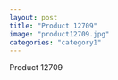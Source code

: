 ```yaml
---
layout: post
title: "Product 12709"
image: "product12709.jpg"
categories: "category1"
---
```

Product 12709
